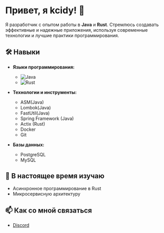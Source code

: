 
# Привет, я kcidy! 👋

Я разработчик с опытом работы в **Java** и **Rust**. Стремлюсь создавать эффективные и надежные приложения, используя современные технологии и лучшие практики программирования.

## 🛠️ Навыки

- **Языки программирования:**
  - ![Java](https://img.shields.io/badge/java-%23ED8B00.svg?style=for-the-badge&logo=openjdk&logoColor=white)
  - ![Rust](https://img.shields.io/badge/rust-%23000000.svg?style=for-the-badge&logo=rust&logoColor=white)

- **Технологии и инструменты:**
  - ASM(Java)
  - Lombok(Java)
  - FastUtil(Java)
  - Spring Framework (Java)
  - Actix (Rust)
  - Docker
  - Git

- **Базы данных:**
  - PostgreSQL
  - MySQL

## 🌱 В настоящее время изучаю

- Асинхронное программирование в Rust
- Микросервисную архитектуру

## 📫 Как со мной связаться
- [Discord](kcidy)

